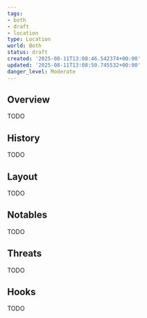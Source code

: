```yaml
---
tags:
- both
- draft
- location
type: Location
world: Both
status: draft
created: '2025-08-11T13:08:46.542374+00:00'
updated: '2025-08-11T13:08:50.745532+00:00'
danger_level: Moderate
---
```



## Overview

TODO
## History

TODO
## Layout

TODO
## Notables

TODO
## Threats

TODO
## Hooks

TODO
